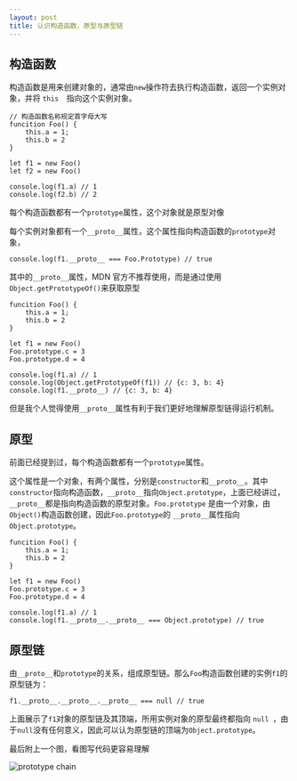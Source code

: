 ```yaml
---
layout: post
title: 认识构造函数，原型与原型链
---
```


## 构造函数

构造函数是用来创建对象的，通常由`new`操作符去执行构造函数，返回一个实例对象，并将  `this  `指向这个实例对象。

````
// 构造函数名称规定首字母大写
funcition Foo() { 
	this.a = 1;
	this.b = 2
}

let f1 = new Foo()
let f2 = new Foo()

console.log(f1.a) // 1
console.log(f2.b) // 2
````

每个构造函数都有一个`prototype`属性，这个对象就是原型对像

每个实例对象都有一个`__proto__`属性，这个属性指向构造函数的`prototype`对象，

````
console.log(f1.__proto__ === Foo.Prototype) // true
````

其中的`__proto__`属性，MDN 官方不推荐使用，而是通过使用`Object.getPrototypeOf()`来获取原型

````
funcition Foo() { 
	this.a = 1;
	this.b = 2
}

let f1 = new Foo()
Foo.prototype.c = 3
Foo.prototype.d = 4

console.log(f1.a) // 1
console.log(Object.getPrototypeOf(f1)) // {c: 3, b: 4}
console.log(f1.__proto__) // {c: 3, b: 4}
````

但是我个人觉得使用`__proto__`属性有利于我们更好地理解原型链得运行机制。

## 原型

前面已经提到过，每个构造函数都有一个`prototype`属性。

这个属性是一个对象，有两个属性，分别是`constructor`和`__proto__`。其中`constructor`指向构造函数，`__proto__`指向`Object.prototype`，上面已经讲过，`__proto__`都是指向构造函数的原型对象。`Foo.prototype` 是由一个对象，由`Object()`构造函数创建，因此`Foo.prototype`的 `__proto__`属性指向`Object.prototype`。

````
funcition Foo() { 
	this.a = 1;
	this.b = 2
}

let f1 = new Foo()
Foo.prototype.c = 3
Foo.prototype.d = 4

console.log(f1.a) // 1
console.log(f1.__proto__.__proto__ === Object.prototype) // true
````

## 原型链

由`__proto__`和`prototype`的关系，组成原型链。那么`Foo`构造函数创建的实例`f1`的原型链为：

````
f1.__proto__.__proto__.__proto__ === null // true
````

上面展示了`f1`对象的原型链及其顶端，所用实例对象的原型最终都指向 `null `，由于`null`没有任何意义，因此可以认为原型链的顶端为`Object.prototype`。

最后附上一个图，看图写代码更容易理解

![prototype chain](https://i.loli.net/2020/06/18/WiqACbmeDNJfSkL.jpg)